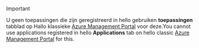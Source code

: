 > [!IMPORTANT]
> <span data-ttu-id="3a503-101">U geen toepassingen die zijn geregistreerd in hello gebruiken **toepassingen** tabblad op Hallo klassieke [Azure Management Portal](https://manage.windowsazure.com/) voor deze.</span><span class="sxs-lookup"><span data-stu-id="3a503-101">You cannot use applications registered in hello **Applications** tab on hello classic [Azure Management Portal](https://manage.windowsazure.com/) for this.</span></span>
> 
> 

